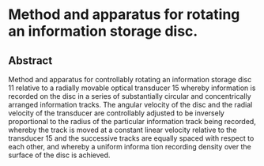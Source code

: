# Method and apparatus for rotating an information storage disc.

## Abstract
Method and apparatus for controllably rotating an information storage disc 11 relative to a radially movable optical transducer 15 whereby information is recorded on the disc in a series of substantially circular and concentrically arranged information tracks. The angular velocity of the disc and the radial velocity of the transducer are controllably adjusted to be inversely proportional to the radius of the particular information track being recorded, whereby the track is moved at a constant linear velocity relative to the transducer 15 and the successive tracks are equally spaced with respect to each other, and whereby a uniform informa tion recording density over the surface of the disc is achieved.